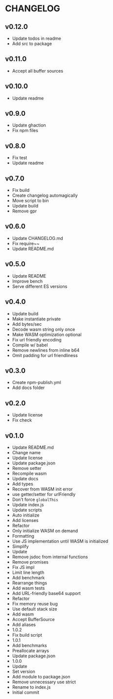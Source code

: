 # CHANGELOG

## v0.12.0
- Update todos in readme
- Add src to package

## v0.11.0
- Accept all buffer sources

## v0.10.0
- Update readme

## v0.9.0
- Update ghaction
- Fix npm files

## v0.8.0
- Fix test
- Update readme

## v0.7.0
- Fix build
- Create changelog automagically
- Move script to bin
- Update build
- Remove gpr

## v0.6.0
- Update CHANGELOG.md
- Fix require~~
- Update README.md

## v0.5.0
- Update README
- Improve bench
- Serve different ES versions

## v0.4.0
- Update build
- Make instantiate private
- Add bytes/sec
- Decode wasm string only once
- Make WASM optimization optional
- Fix url friendly encoding
- Compile w/ babel
- Remove newlines from inline b64
- Omit padding for url friendliness

## v0.3.0
- Create npm-publish.yml
- Add docs folder

## v0.2.0
- Update license
- Fix check

## v0.1.0
- Update README.md
- Change name
- Update license
- Update package.json
- Remove setter
- Recompile wasm
- Update docs
- Add types
- Recover from WASM init error
- use getter/setter for urlFriendly
- Don't force `globalThis`
- Update index.js
- Update scripts
- Auto initialize
- Add licenses
- Refactor
- Only initialize WASM on demand
- Formatting
- Use JS implementation until WASM is initialized
- Simplify
- Update
- Remove jsdoc from internal functions
- Remove promises
- Fix JS impl
- Limit line length
- Add benchmark
- Rearrange things
- Add wasm tests
- Add URL-friendly base64 support
- Refactor
- Fix memory reuse bug
- Use default stack size
- Add wasm
- Accept BufferSource
- Add aliases
- 1.0.2
- Fix build script
- 1.0.1
- Add benchmarks
- Preallocate arrays
- Update package.json
- 1.0.0
- Update
- Set version
- Add module to package.json
- Remove unnecessary use strict
- Rename to index.js
- Initial commit